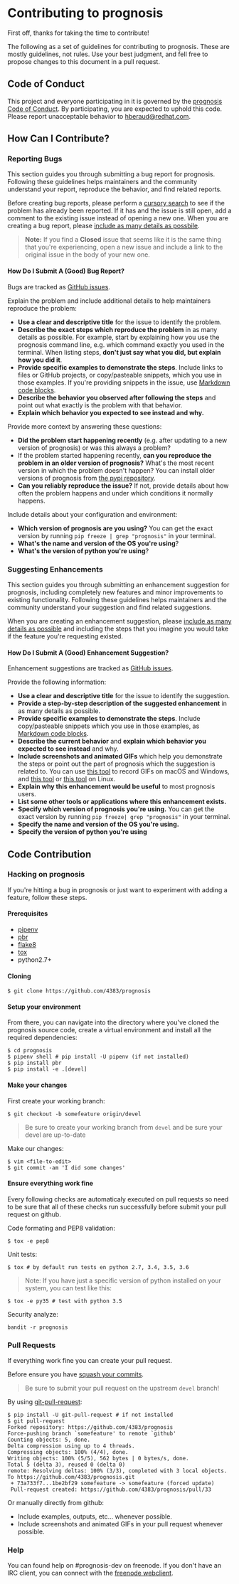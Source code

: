 # Contributing to prognosis

First off, thanks for taking the time to contribute!

The following as a set of guidelines for contributing to prognosis.
These are mostly guidelines, not rules. Use your best judgment, and fell
free to propose changes to this document in a pull request.

## Code of Conduct

This project and everyone participating in it is governed
by the [prognosis Code of Conduct](CODE_OF_CONDUCT.md).
By participating, you are expected to uphold this code.
Please report unacceptable behavior to [hberaud@redhat.com](mailto:hberaud@redhat.com).

## How Can I Contribute?

### Reporting Bugs

This section guides you through submitting a bug report for prognosis.
Following these guidelines helps maintainers and the community
understand your report, reproduce the behavior, and find related reports.

Before creating bug reports, please perform a
[cursory search](https://github.com/4383/prognosis/issues?q=is%3Aissue%20is%3Aopen%20)
to see if the problem has already been reported.
If it has and the issue is still open, add a comment to
the existing issue instead of opening a new one.
When you are creating a bug report, please [include as many details as possbile](#how-do-i-submit-a-good-bug-report).

> **Note:** If you find a **Closed** issue that seems like it is the same thing that you're experiencing, open a new issue and include a link to the original issue in the body of your new one.

#### How Do I Submit A (Good) Bug Report?

Bugs are tracked as [GitHub issues](https://guides.github.com/features/issues/).

Explain the problem and include additional details to help maintainers reproduce the problem:

* **Use a clear and descriptive title** for the issue to identify the problem.
* **Describe the exact steps which reproduce the problem** in as many details as possible. For example, start by explaining how you use the prognosis command line, e.g. which command exactly you used in the terminal. When listing steps, **don't just say what you did, but explain how you did it**.
* **Provide specific examples to demonstrate the steps**. Include links to files or GitHub projects, or copy/pasteable snippets, which you use in those examples. If you're providing snippets in the issue, use [Markdown code blocks](https://help.github.com/articles/markdown-basics/#multiple-lines).
* **Describe the behavior you observed after following the steps** and point out what exactly is the problem with that behavior.
* **Explain which behavior you expected to see instead and why.**


Provide more context by answering these questions:

* **Did the problem start happening recently** (e.g. after updating to a new version of prognosis) or was this always a problem?
* If the problem started happening recently, **can you reproduce the problem in an older version of prognosis?** What's the most recent version in which the problem doesn't happen? You can install older versions of prognosis from [the pypi repository](https://pypi.org/project/prognosis/).
* **Can you reliably reproduce the issue?** If not, provide details about how often the problem happens and under which conditions it normally happens.

Include details about your configuration and environment:

* **Which version of prognosis are you using?** You can get the exact version by running `pip freeze | grep "prognosis"` in your terminal.
* **What's the name and version of the OS you're using**?
* **What's the version of python you're using**?

### Suggesting Enhancements

This section guides you through submitting an enhancement suggestion for prognosis, including completely new features and minor improvements to existing functionality. Following these guidelines helps maintainers and the community understand your suggestion and find related suggestions.

When you are creating an enhancement suggestion, please [include as many details as possible](#how-do-i-submit-a-good-enhancement-suggestion) and including the steps that you imagine you would take if the feature you're requesting existed.

#### How Do I Submit A (Good) Enhancement Suggestion?

Enhancement suggestions are tracked as [GitHub issues](https://guides.github.com/features/issues/).

Provide the following information:

* **Use a clear and descriptive title** for the issue to identify the suggestion.
* **Provide a step-by-step description of the suggested enhancement** in as many details as possible.
* **Provide specific examples to demonstrate the steps**. Include copy/pasteable snippets which you use in those examples, as [Markdown code blocks](https://help.github.com/articles/markdown-basics/#multiple-lines).
* **Describe the current behavior** and **explain which behavior you expected to see instead** and why.
* **Include screenshots and animated GIFs** which help you demonstrate the steps or point out the part of prognosis which the suggestion is related to. You can use [this tool](https://www.cockos.com/licecap/) to record GIFs on macOS and Windows, and [this tool](https://github.com/colinkeenan/silentcast) or [this tool](https://github.com/GNOME/byzanz) on Linux.
* **Explain why this enhancement would be useful** to most prognosis users.
* **List some other tools or applications where this enhancement exists.**
* **Specify which version of prognosis you're using.** You can get the exact version by running `pip freeze| grep "prognosis"` in your terminal.
* **Specify the name and version of the OS you're using.**
* **Specify the version of python you're using**

## Code Contribution

### Hacking on prognosis

If you're hitting a bug in prognosis or just want to experiment with adding a feature, follow these steps.

#### Prerequisites

- [pipenv](https://github.com/kennethreitz/pipenv)
- [pbr](https://docs.openstack.org/pbr/latest/)
- [flake8](http://flake8.pycqa.org/en/latest/)
- [tox](https://tox.readthedocs.io/en/latest/)
- python2.7+

#### Cloning

```shell
$ git clone https://github.com/4383/prognosis
```

#### Setup your environment

From there, you can navigate into the directory where you've cloned the prognosis source code,
create a virtual environment and install all the required dependencies:

```shell
$ cd prognosis
$ pipenv shell # pip install -U pipenv (if not installed)
$ pip install pbr
$ pip install -e .[devel]
```

#### Make your changes

First create your working branch:
```shell
$ git checkout -b somefeature origin/devel
```

> Be sure to create your working branch from `devel` and be sure your devel are up-to-date

Make our changes:
```shell
$ vim <file-to-edit>
$ git commit -am 'I did some changes'
```

#### Ensure everything work fine

Every following checks are automaticaly executed on pull requests so need to
be sure that all of these checks run successfully before submit your pull request
on github.

Code formating and PEP8 validation:
```shell
$ tox -e pep8
```

Unit tests:
```shell
$ tox # by default run tests en python 2.7, 3.4, 3.5, 3.6
```

> Note: If you have just a specific version of python installed on your system, you can test like this:
```shell
$ tox -e py35 # test with python 3.5
```

Security analyze:
```shell
bandit -r prognosis
```

### Pull Requests

If everything work fine you can create your pull request.

Before ensure you have [squash your commits](http://gitready.com/advanced/2009/02/10/squashing-commits-with-rebase.html).

> Be sure to submit your pull request on the upstream `devel` branch!

By using [git-pull-request](https://github.com/jd/git-pull-request):
```shell
$ pip install -U git-pull-request # if not installed
$ git pull-request 
Forked repository: https://github.com/4383/prognosis
Force-pushing branch `somefeature' to remote `github'
Counting objects: 5, done.
Delta compression using up to 4 threads.
Compressing objects: 100% (4/4), done.
Writing objects: 100% (5/5), 562 bytes | 0 bytes/s, done.
Total 5 (delta 3), reused 0 (delta 0)
remote: Resolving deltas: 100% (3/3), completed with 3 local objects.
To https://github.com/4383/prognosis.git
 + 73a733f7...1be2bf29 somefeature -> somefeature (forced update)
 Pull-request created: https://github.com/4383/prognosis/pull/33
```

Or manually directly from github:
* Include examples, outputs, etc... whenever possible.
* Include screenshots and animated GIFs in your pull request whenever possible.

### Help

You can found help on #prognosis-dev on freenode.
If you don't have an IRC client, you can connect with the [freenode webclient](https://webchat.freenode.net/?channels=#prognosis-dev).
